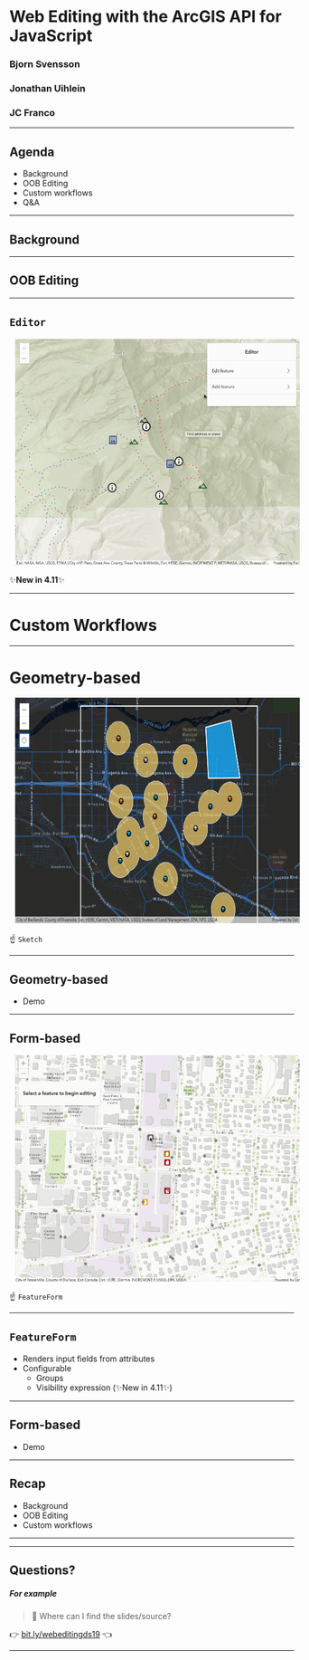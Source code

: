 <!-- .slide: data-background="../node_modules/esri-reveal.js-templates/img/2019/devsummit/bg-1.png" data-background-size="cover" -->

# Web Editing with the ArcGIS API for JavaScript

### Bjorn Svensson
### Jonathan Uihlein
### JC Franco

---

<!-- .slide: data-background="../node_modules/esri-reveal.js-templates/img/2019/devsummit/bg-3.png" data-background-size="cover" -->

## Agenda

* Background
* OOB Editing
* Custom workflows
* Q&A

---

<!-- .slide: data-background="../node_modules/esri-reveal.js-templates/img/2019/devsummit/bg-2.png" data-background-size="cover" -->

## Background

---

<!-- .slide: data-background="../node_modules/esri-reveal.js-templates/img/2019/devsummit/bg-2.png" data-background-size="cover" -->

## OOB Editing

---

<!-- .slide: data-background="../node_modules/esri-reveal.js-templates/img/2019/devsummit/bg-4.png" data-background-size="cover" -->

## `Editor` 

<img src="./images/editor-in-action.gif" height="400" style="margin-left:10px; margin-right: 10px;"/>

✨**New in 4.11**✨

---

<!-- .slide: data-background="../node_modules/esri-reveal.js-templates/img/2019/devsummit/bg-2.png" data-background-size="cover" -->

# Custom Workflows

---

<!-- .slide: data-background="../node_modules/esri-reveal.js-templates/img/2019/devsummit/bg-3.png" data-background-size="cover" -->

# Geometry-based

<img src="images/sketch-in-action.png" height="400" style="margin-left:10px; margin-right: 10px;"/>

☝ `Sketch`

---

<!-- .slide: data-background="../node_modules/esri-reveal.js-templates/img/2019/devsummit/bg-4.png" data-background-size="cover" -->

## Geometry-based

* Demo

<!-- add screenshot for geometry-based demo -->

---

<!-- .slide: data-background="../node_modules/esri-reveal.js-templates/img/2019/devsummit/bg-5.png" data-background-size="cover" -->

## Form-based

<img src="images/ff-in-action.gif" height="400" style="margin-left:10px; margin-right: 10px;"/>

☝ `FeatureForm`

---

## `FeatureForm`

* Renders input fields from attributes<!-- .element: class="fragment" data-fragment-index="1" --> 
* Configurable<!-- .element: class="fragment" data-fragment-index="2" -->
  * Groups <!-- .element: class="fragment" data-fragment-index="2" -->
  * Visibility expression (✨New in 4.11✨) <!-- .element: class="fragment" data-fragment-index="2" -->

---

<!-- .slide: data-background="../node_modules/esri-reveal.js-templates/img/2019/devsummit/bg-4.png" data-background-size="cover" -->

## Form-based

* Demo

<!-- add screenshot for form-based demo -->

---

<!-- .slide: data-background="../node_modules/esri-reveal.js-templates/img/2019/devsummit/bg-6.png" data-background-size="cover" -->

## Recap

* Background
* OOB Editing
* Custom workflows 

---

<!-- SURVEY SLIDE: -->
<section data-markdown data-background="../node_modules/esri-reveal.js-templates/img/2019/devsummit/bg-rating.png">

---

## Questions?

##### For example

> 🤔 Where can I find the slides/source?

👉 [bit.ly/webeditingds19](http://bit.ly/webeditingds19) 👈

---

<!-- .slide: data-background="../node_modules/esri-reveal.js-templates/img/2019/devsummit/bg-esri.png" data-background-size="cover" -->
